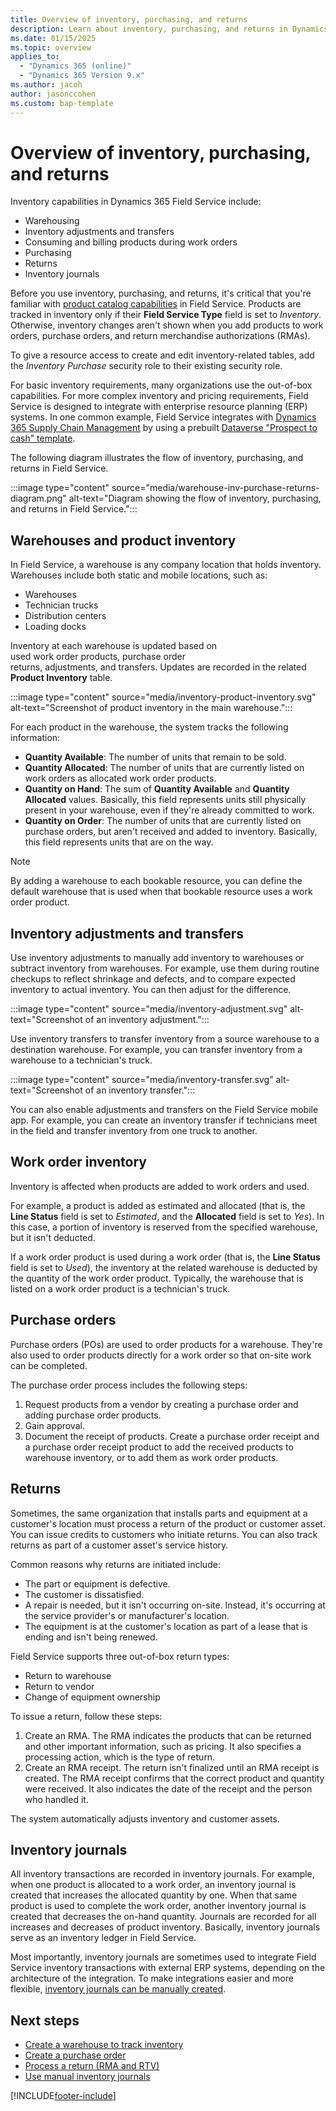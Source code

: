 ```yaml
---
title: Overview of inventory, purchasing, and returns
description: Learn about inventory, purchasing, and returns in Dynamics 365 Field Service.
ms.date: 01/15/2025
ms.topic: overview
applies_to: 
  - "Dynamics 365 (online)"
  - "Dynamics 365 Version 9.x"
ms.author: jacoh
author: jasonccohen
ms.custom: bap-template
---
```


# Overview of inventory, purchasing, and returns

Inventory capabilities in Dynamics 365 Field Service include:

- Warehousing
- Inventory adjustments and transfers
- Consuming and billing products during work orders
- Purchasing
- Returns
- Inventory journals

Before you use inventory, purchasing, and returns, it's critical that you're familiar with [product catalog capabilities](create-product-or-service.md) in Field Service. Products are tracked in inventory only if their **Field Service Type** field is set to *Inventory*. Otherwise, inventory changes aren't shown when you add products to work orders, purchase orders, and return merchandise authorizations (RMAs).

To give a resource access to create and edit inventory-related tables, add the *Inventory Purchase* security role to their existing security role.

For basic inventory requirements, many organizations use the out-of-box capabilities. For more complex inventory and pricing requirements, Field Service is designed to integrate with enterprise resource planning (ERP) systems. In one common example, Field Service integrates with [Dynamics 365 Supply Chain Management](/dynamics365/supply-chain/sales-marketing/prospect-to-cash) by using a prebuilt [Dataverse "Prospect to cash" template](https://appsource.microsoft.com/product/dynamics-365/mscrm.c7a48b40-eed3-4d67-93ba-f2364281feb3?src=office&tab=Overview).

The following diagram illustrates the flow of inventory, purchasing, and returns in Field Service.

:::image type="content" source="media/warehouse-inv-purchase-returns-diagram.png" alt-text="Diagram showing the flow of inventory, purchasing, and returns in Field Service.":::

## Warehouses and product inventory

In Field Service, a warehouse is any company location that holds inventory. Warehouses include both static and mobile locations, such as:

- Warehouses
- Technician trucks
- Distribution centers
- Loading docks

Inventory at each warehouse is updated based on used work order products, purchase order returns, adjustments, and transfers. Updates are recorded in the related **Product Inventory** table.

:::image type="content" source="media/inventory-product-inventory.svg" alt-text="Screenshot of product inventory in the main warehouse.":::

For each product in the warehouse, the system tracks the following information:

- **Quantity Available**: The number of units that remain to be sold.
- **Quantity Allocated**: The number of units that are currently listed on work orders as allocated work order products.
- **Quantity on Hand**: The sum of **Quantity Available** and **Quantity Allocated** values. Basically, this field represents units still physically present in your warehouse, even if they're already committed to work.
- **Quantity on Order**: The number of units that are currently listed on purchase orders, but aren't received and added to inventory. Basically, this field represents units that are on the way.

> [!NOTE]
> By adding a warehouse to each bookable resource, you can define the default warehouse that is used when that bookable resource uses a work order product.

## Inventory adjustments and transfers

Use inventory adjustments to manually add inventory to warehouses or subtract inventory from warehouses. For example, use them during routine checkups to reflect shrinkage and defects, and to compare expected inventory to actual inventory. You can then adjust for the difference.

:::image type="content" source="media/inventory-adjustment.svg" alt-text="Screenshot of an inventory adjustment.":::

Use inventory transfers to transfer inventory from a source warehouse to a destination warehouse. For example, you can transfer inventory from a warehouse to a technician's truck.

:::image type="content" source="media/inventory-transfer.svg" alt-text="Screenshot of an inventory transfer.":::

You can also enable adjustments and transfers on the Field Service mobile app. For example, you can create an inventory transfer if technicians meet in the field and transfer inventory from one truck to another.

## Work order inventory

Inventory is affected when products are added to work orders and used. 

For example, a product is added as estimated and allocated (that is, the **Line Status** field is set to *Estimated*, and the **Allocated** field is set to *Yes*). In this case, a portion of inventory is reserved from the specified warehouse, but it isn't deducted.

If a work order product is used during a work order (that is, the **Line Status** field is set to *Used*), the inventory at the related warehouse is deducted by the quantity of the work order product. Typically, the warehouse that is listed on a work order product is a technician's truck.

## Purchase orders

Purchase orders (POs) are used to order products for a warehouse. They're also used to order products directly for a work order so that on-site work can be completed.

The purchase order process includes the following steps:

1. Request products from a vendor by creating a purchase order and adding purchase order products.
1. Gain approval.
1. Document the receipt of products. Create a purchase order receipt and a purchase order receipt product to add the received products to warehouse inventory, or to add them as work order products.

## Returns

Sometimes, the same organization that installs parts and equipment at a customer's location must process a return of the product or customer asset. You can issue credits to customers who initiate returns. You can also track returns as part of a customer asset's service history.

Common reasons why returns are initiated include:

- The part or equipment is defective.
- The customer is dissatisfied.
- A repair is needed, but it isn't occurring on-site. Instead, it's occurring at the service provider's or manufacturer's location.
- The equipment is at the customer's location as part of a lease that is ending and isn't being renewed.

Field Service supports three out-of-box return types:

- Return to warehouse
- Return to vendor
- Change of equipment ownership

To issue a return, follow these steps:

1. Create an RMA. The RMA indicates the products that can be returned and other important information, such as pricing. It also specifies a processing action, which is the type of return.
1. Create an RMA receipt. The return isn't finalized until an RMA receipt is created. The RMA receipt confirms that the correct product and quantity were received. It also indicates the date of the receipt and the person who handled it.

The system automatically adjusts inventory and customer assets.

## Inventory journals

All inventory transactions are recorded in inventory journals. For example, when one product is allocated to a work order, an inventory journal is created that increases the allocated quantity by one. When that same product is used to complete the work order, another inventory journal is created that decreases the on-hand quantity. Journals are recorded for all increases and decreases of product inventory. Basically, inventory journals serve as an inventory ledger in Field Service.

Most importantly, inventory journals are sometimes used to integrate Field Service inventory transactions with external ERP systems, depending on the architecture of the integration. To make integrations easier and more flexible, [inventory journals can be manually created](manual-inventory-journals.md).

## Next steps

- [Create a warehouse to track inventory](create-warehouse.md)
- [Create a purchase order](create-purchase-order.md)
- [Process a return (RMA and RTV)](process-return.md)
- [Use manual inventory journals](manual-inventory-journals.md)

[!INCLUDE[footer-include](../includes/footer-banner.md)]
